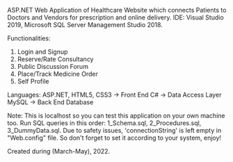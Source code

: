 ASP.NET Web Application of Healthcare Website which connects Patients to Doctors and Vendors for prescription and online delivery.
IDE: Visual Studio 2019, Microsoft SQL Server Management Studio 2018.

Functionalities:
1. Login and Signup
2. Reserve/Rate Consultancy
3. Public Discussion Forum
4. Place/Track Medicine Order
5. Self Profile

Languages:
ASP.NET, HTML5, CSS3	-> Front End
C#						-> Data Access Layer
MySQL					-> Back End Database

Note:
This is localhost so you can test this application on your own machine too.
Run SQL queries in this order: 1_Schema.sql, 2_Procedures.sql, 3_DummyData.sql.
Due to safety issues, 'connectionString' is left empty in "Web.config" file.
So don't forget to set it according to your system, enjoy!

Created during (March-May), 2022.